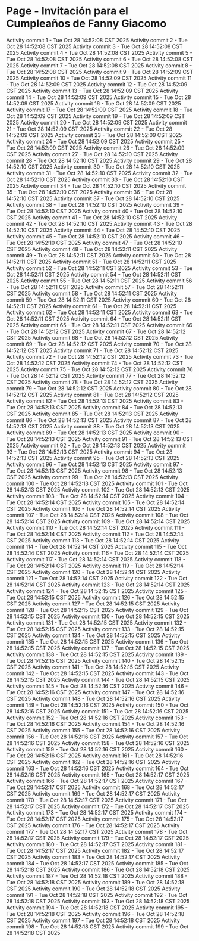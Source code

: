 # Page - Invitación para el Cumpleaños de Fanny Giacomo

Activity commit 1 - Tue Oct 28 14:52:08 CST 2025
Activity commit 2 - Tue Oct 28 14:52:08 CST 2025
Activity commit 3 - Tue Oct 28 14:52:08 CST 2025
Activity commit 4 - Tue Oct 28 14:52:08 CST 2025
Activity commit 5 - Tue Oct 28 14:52:08 CST 2025
Activity commit 6 - Tue Oct 28 14:52:08 CST 2025
Activity commit 7 - Tue Oct 28 14:52:08 CST 2025
Activity commit 8 - Tue Oct 28 14:52:08 CST 2025
Activity commit 9 - Tue Oct 28 14:52:09 CST 2025
Activity commit 10 - Tue Oct 28 14:52:09 CST 2025
Activity commit 11 - Tue Oct 28 14:52:09 CST 2025
Activity commit 12 - Tue Oct 28 14:52:09 CST 2025
Activity commit 13 - Tue Oct 28 14:52:09 CST 2025
Activity commit 14 - Tue Oct 28 14:52:09 CST 2025
Activity commit 15 - Tue Oct 28 14:52:09 CST 2025
Activity commit 16 - Tue Oct 28 14:52:09 CST 2025
Activity commit 17 - Tue Oct 28 14:52:09 CST 2025
Activity commit 18 - Tue Oct 28 14:52:09 CST 2025
Activity commit 19 - Tue Oct 28 14:52:09 CST 2025
Activity commit 20 - Tue Oct 28 14:52:09 CST 2025
Activity commit 21 - Tue Oct 28 14:52:09 CST 2025
Activity commit 22 - Tue Oct 28 14:52:09 CST 2025
Activity commit 23 - Tue Oct 28 14:52:09 CST 2025
Activity commit 24 - Tue Oct 28 14:52:09 CST 2025
Activity commit 25 - Tue Oct 28 14:52:09 CST 2025
Activity commit 26 - Tue Oct 28 14:52:09 CST 2025
Activity commit 27 - Tue Oct 28 14:52:10 CST 2025
Activity commit 28 - Tue Oct 28 14:52:10 CST 2025
Activity commit 29 - Tue Oct 28 14:52:10 CST 2025
Activity commit 30 - Tue Oct 28 14:52:10 CST 2025
Activity commit 31 - Tue Oct 28 14:52:10 CST 2025
Activity commit 32 - Tue Oct 28 14:52:10 CST 2025
Activity commit 33 - Tue Oct 28 14:52:10 CST 2025
Activity commit 34 - Tue Oct 28 14:52:10 CST 2025
Activity commit 35 - Tue Oct 28 14:52:10 CST 2025
Activity commit 36 - Tue Oct 28 14:52:10 CST 2025
Activity commit 37 - Tue Oct 28 14:52:10 CST 2025
Activity commit 38 - Tue Oct 28 14:52:10 CST 2025
Activity commit 39 - Tue Oct 28 14:52:10 CST 2025
Activity commit 40 - Tue Oct 28 14:52:10 CST 2025
Activity commit 41 - Tue Oct 28 14:52:10 CST 2025
Activity commit 42 - Tue Oct 28 14:52:10 CST 2025
Activity commit 43 - Tue Oct 28 14:52:10 CST 2025
Activity commit 44 - Tue Oct 28 14:52:10 CST 2025
Activity commit 45 - Tue Oct 28 14:52:10 CST 2025
Activity commit 46 - Tue Oct 28 14:52:10 CST 2025
Activity commit 47 - Tue Oct 28 14:52:10 CST 2025
Activity commit 48 - Tue Oct 28 14:52:11 CST 2025
Activity commit 49 - Tue Oct 28 14:52:11 CST 2025
Activity commit 50 - Tue Oct 28 14:52:11 CST 2025
Activity commit 51 - Tue Oct 28 14:52:11 CST 2025
Activity commit 52 - Tue Oct 28 14:52:11 CST 2025
Activity commit 53 - Tue Oct 28 14:52:11 CST 2025
Activity commit 54 - Tue Oct 28 14:52:11 CST 2025
Activity commit 55 - Tue Oct 28 14:52:11 CST 2025
Activity commit 56 - Tue Oct 28 14:52:11 CST 2025
Activity commit 57 - Tue Oct 28 14:52:11 CST 2025
Activity commit 58 - Tue Oct 28 14:52:11 CST 2025
Activity commit 59 - Tue Oct 28 14:52:11 CST 2025
Activity commit 60 - Tue Oct 28 14:52:11 CST 2025
Activity commit 61 - Tue Oct 28 14:52:11 CST 2025
Activity commit 62 - Tue Oct 28 14:52:11 CST 2025
Activity commit 63 - Tue Oct 28 14:52:11 CST 2025
Activity commit 64 - Tue Oct 28 14:52:11 CST 2025
Activity commit 65 - Tue Oct 28 14:52:11 CST 2025
Activity commit 66 - Tue Oct 28 14:52:12 CST 2025
Activity commit 67 - Tue Oct 28 14:52:12 CST 2025
Activity commit 68 - Tue Oct 28 14:52:12 CST 2025
Activity commit 69 - Tue Oct 28 14:52:12 CST 2025
Activity commit 70 - Tue Oct 28 14:52:12 CST 2025
Activity commit 71 - Tue Oct 28 14:52:12 CST 2025
Activity commit 72 - Tue Oct 28 14:52:12 CST 2025
Activity commit 73 - Tue Oct 28 14:52:12 CST 2025
Activity commit 74 - Tue Oct 28 14:52:12 CST 2025
Activity commit 75 - Tue Oct 28 14:52:12 CST 2025
Activity commit 76 - Tue Oct 28 14:52:12 CST 2025
Activity commit 77 - Tue Oct 28 14:52:12 CST 2025
Activity commit 78 - Tue Oct 28 14:52:12 CST 2025
Activity commit 79 - Tue Oct 28 14:52:12 CST 2025
Activity commit 80 - Tue Oct 28 14:52:12 CST 2025
Activity commit 81 - Tue Oct 28 14:52:12 CST 2025
Activity commit 82 - Tue Oct 28 14:52:13 CST 2025
Activity commit 83 - Tue Oct 28 14:52:13 CST 2025
Activity commit 84 - Tue Oct 28 14:52:13 CST 2025
Activity commit 85 - Tue Oct 28 14:52:13 CST 2025
Activity commit 86 - Tue Oct 28 14:52:13 CST 2025
Activity commit 87 - Tue Oct 28 14:52:13 CST 2025
Activity commit 88 - Tue Oct 28 14:52:13 CST 2025
Activity commit 89 - Tue Oct 28 14:52:13 CST 2025
Activity commit 90 - Tue Oct 28 14:52:13 CST 2025
Activity commit 91 - Tue Oct 28 14:52:13 CST 2025
Activity commit 92 - Tue Oct 28 14:52:13 CST 2025
Activity commit 93 - Tue Oct 28 14:52:13 CST 2025
Activity commit 94 - Tue Oct 28 14:52:13 CST 2025
Activity commit 95 - Tue Oct 28 14:52:13 CST 2025
Activity commit 96 - Tue Oct 28 14:52:13 CST 2025
Activity commit 97 - Tue Oct 28 14:52:13 CST 2025
Activity commit 98 - Tue Oct 28 14:52:13 CST 2025
Activity commit 99 - Tue Oct 28 14:52:13 CST 2025
Activity commit 100 - Tue Oct 28 14:52:13 CST 2025
Activity commit 101 - Tue Oct 28 14:52:13 CST 2025
Activity commit 102 - Tue Oct 28 14:52:13 CST 2025
Activity commit 103 - Tue Oct 28 14:52:14 CST 2025
Activity commit 104 - Tue Oct 28 14:52:14 CST 2025
Activity commit 105 - Tue Oct 28 14:52:14 CST 2025
Activity commit 106 - Tue Oct 28 14:52:14 CST 2025
Activity commit 107 - Tue Oct 28 14:52:14 CST 2025
Activity commit 108 - Tue Oct 28 14:52:14 CST 2025
Activity commit 109 - Tue Oct 28 14:52:14 CST 2025
Activity commit 110 - Tue Oct 28 14:52:14 CST 2025
Activity commit 111 - Tue Oct 28 14:52:14 CST 2025
Activity commit 112 - Tue Oct 28 14:52:14 CST 2025
Activity commit 113 - Tue Oct 28 14:52:14 CST 2025
Activity commit 114 - Tue Oct 28 14:52:14 CST 2025
Activity commit 115 - Tue Oct 28 14:52:14 CST 2025
Activity commit 116 - Tue Oct 28 14:52:14 CST 2025
Activity commit 117 - Tue Oct 28 14:52:14 CST 2025
Activity commit 118 - Tue Oct 28 14:52:14 CST 2025
Activity commit 119 - Tue Oct 28 14:52:14 CST 2025
Activity commit 120 - Tue Oct 28 14:52:14 CST 2025
Activity commit 121 - Tue Oct 28 14:52:14 CST 2025
Activity commit 122 - Tue Oct 28 14:52:14 CST 2025
Activity commit 123 - Tue Oct 28 14:52:14 CST 2025
Activity commit 124 - Tue Oct 28 14:52:15 CST 2025
Activity commit 125 - Tue Oct 28 14:52:15 CST 2025
Activity commit 126 - Tue Oct 28 14:52:15 CST 2025
Activity commit 127 - Tue Oct 28 14:52:15 CST 2025
Activity commit 128 - Tue Oct 28 14:52:15 CST 2025
Activity commit 129 - Tue Oct 28 14:52:15 CST 2025
Activity commit 130 - Tue Oct 28 14:52:15 CST 2025
Activity commit 131 - Tue Oct 28 14:52:15 CST 2025
Activity commit 132 - Tue Oct 28 14:52:15 CST 2025
Activity commit 133 - Tue Oct 28 14:52:15 CST 2025
Activity commit 134 - Tue Oct 28 14:52:15 CST 2025
Activity commit 135 - Tue Oct 28 14:52:15 CST 2025
Activity commit 136 - Tue Oct 28 14:52:15 CST 2025
Activity commit 137 - Tue Oct 28 14:52:15 CST 2025
Activity commit 138 - Tue Oct 28 14:52:15 CST 2025
Activity commit 139 - Tue Oct 28 14:52:15 CST 2025
Activity commit 140 - Tue Oct 28 14:52:15 CST 2025
Activity commit 141 - Tue Oct 28 14:52:15 CST 2025
Activity commit 142 - Tue Oct 28 14:52:15 CST 2025
Activity commit 143 - Tue Oct 28 14:52:15 CST 2025
Activity commit 144 - Tue Oct 28 14:52:15 CST 2025
Activity commit 145 - Tue Oct 28 14:52:16 CST 2025
Activity commit 146 - Tue Oct 28 14:52:16 CST 2025
Activity commit 147 - Tue Oct 28 14:52:16 CST 2025
Activity commit 148 - Tue Oct 28 14:52:16 CST 2025
Activity commit 149 - Tue Oct 28 14:52:16 CST 2025
Activity commit 150 - Tue Oct 28 14:52:16 CST 2025
Activity commit 151 - Tue Oct 28 14:52:16 CST 2025
Activity commit 152 - Tue Oct 28 14:52:16 CST 2025
Activity commit 153 - Tue Oct 28 14:52:16 CST 2025
Activity commit 154 - Tue Oct 28 14:52:16 CST 2025
Activity commit 155 - Tue Oct 28 14:52:16 CST 2025
Activity commit 156 - Tue Oct 28 14:52:16 CST 2025
Activity commit 157 - Tue Oct 28 14:52:16 CST 2025
Activity commit 158 - Tue Oct 28 14:52:16 CST 2025
Activity commit 159 - Tue Oct 28 14:52:16 CST 2025
Activity commit 160 - Tue Oct 28 14:52:16 CST 2025
Activity commit 161 - Tue Oct 28 14:52:16 CST 2025
Activity commit 162 - Tue Oct 28 14:52:16 CST 2025
Activity commit 163 - Tue Oct 28 14:52:16 CST 2025
Activity commit 164 - Tue Oct 28 14:52:16 CST 2025
Activity commit 165 - Tue Oct 28 14:52:17 CST 2025
Activity commit 166 - Tue Oct 28 14:52:17 CST 2025
Activity commit 167 - Tue Oct 28 14:52:17 CST 2025
Activity commit 168 - Tue Oct 28 14:52:17 CST 2025
Activity commit 169 - Tue Oct 28 14:52:17 CST 2025
Activity commit 170 - Tue Oct 28 14:52:17 CST 2025
Activity commit 171 - Tue Oct 28 14:52:17 CST 2025
Activity commit 172 - Tue Oct 28 14:52:17 CST 2025
Activity commit 173 - Tue Oct 28 14:52:17 CST 2025
Activity commit 174 - Tue Oct 28 14:52:17 CST 2025
Activity commit 175 - Tue Oct 28 14:52:17 CST 2025
Activity commit 176 - Tue Oct 28 14:52:17 CST 2025
Activity commit 177 - Tue Oct 28 14:52:17 CST 2025
Activity commit 178 - Tue Oct 28 14:52:17 CST 2025
Activity commit 179 - Tue Oct 28 14:52:17 CST 2025
Activity commit 180 - Tue Oct 28 14:52:17 CST 2025
Activity commit 181 - Tue Oct 28 14:52:17 CST 2025
Activity commit 182 - Tue Oct 28 14:52:17 CST 2025
Activity commit 183 - Tue Oct 28 14:52:17 CST 2025
Activity commit 184 - Tue Oct 28 14:52:17 CST 2025
Activity commit 185 - Tue Oct 28 14:52:18 CST 2025
Activity commit 186 - Tue Oct 28 14:52:18 CST 2025
Activity commit 187 - Tue Oct 28 14:52:18 CST 2025
Activity commit 188 - Tue Oct 28 14:52:18 CST 2025
Activity commit 189 - Tue Oct 28 14:52:18 CST 2025
Activity commit 190 - Tue Oct 28 14:52:18 CST 2025
Activity commit 191 - Tue Oct 28 14:52:18 CST 2025
Activity commit 192 - Tue Oct 28 14:52:18 CST 2025
Activity commit 193 - Tue Oct 28 14:52:18 CST 2025
Activity commit 194 - Tue Oct 28 14:52:18 CST 2025
Activity commit 195 - Tue Oct 28 14:52:18 CST 2025
Activity commit 196 - Tue Oct 28 14:52:18 CST 2025
Activity commit 197 - Tue Oct 28 14:52:18 CST 2025
Activity commit 198 - Tue Oct 28 14:52:18 CST 2025
Activity commit 199 - Tue Oct 28 14:52:18 CST 2025
